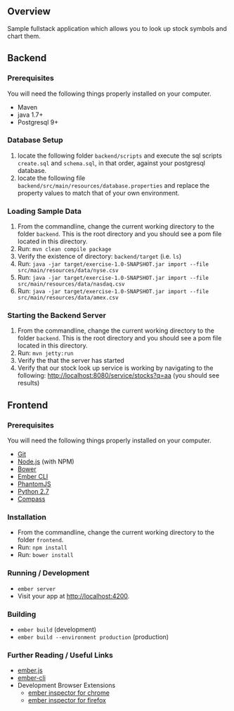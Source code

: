 ## Overview

Sample fullstack application which allows you to look up stock symbols and chart them. 

## Backend

### Prerequisites

You will need the following things properly installed on your computer.

* Maven
* java 1.7+
* Postgresql 9+

### Database Setup

1. locate the following folder `backend/scripts` and execute the sql scripts `create.sql` and `schema.sql`, in that order, against your postgresql database. 
2. locate the following file `backend/src/main/resources/database.properties` and replace the property values to match that of your own environment.

### Loading Sample Data

1. From the commandline, change the current working directory to the folder `backend`. This is the root directory and you should see a pom file located in this directory. 
2. Run: `mvn clean compile package`
3. Verify the existence of directory: `backend/target` (i.e. `ls`)
3. Run: `java -jar target/exercise-1.0-SNAPSHOT.jar import --file src/main/resources/data/nyse.csv`
4. Run: `java -jar target/exercise-1.0-SNAPSHOT.jar import --file src/main/resources/data/nasdaq.csv`
5. Run: `java -jar target/exercise-1.0-SNAPSHOT.jar import --file src/main/resources/data/amex.csv`

### Starting the Backend Server

1. From the commandline, change the current working directory to the folder `backend`. This is the root directory and you should see a pom file located in this directory.
2. Run: `mvn jetty:run`
3. Verify the that the server has started
4. Verify that our stock look up service is working by navigating to the following: [http://localhost:8080/service/stocks?q=aa](http://localhost:8080/service/stocks?q=aa) (you should see results)

## Frontend

### Prerequisites

You will need the following things properly installed on your computer.

* [Git](http://git-scm.com/)
* [Node.js](http://nodejs.org/) (with NPM)
* [Bower](http://bower.io/)
* [Ember CLI](http://www.ember-cli.com/)
* [PhantomJS](http://phantomjs.org/)
* [Python 2.7](https://www.python.org/)
* [Compass](http://compass-style.org/install/)

### Installation

* From the commandline, change the current working directory to the folder `frontend`.
* Run: `npm install`
* Run: `bower install`

### Running / Development

* `ember server`
* Visit your app at [http://localhost:4200](http://localhost:4200).

### Building

* `ember build` (development)
* `ember build --environment production` (production)

### Further Reading / Useful Links

* [ember.js](http://emberjs.com/)
* [ember-cli](http://www.ember-cli.com/)
* Development Browser Extensions
  * [ember inspector for chrome](https://chrome.google.com/webstore/detail/ember-inspector/bmdblncegkenkacieihfhpjfppoconhi)
  * [ember inspector for firefox](https://addons.mozilla.org/en-US/firefox/addon/ember-inspector/)


